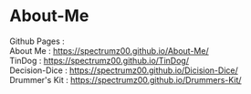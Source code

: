 # About-Me  

Github Pages :    
About Me : https://spectrumz00.github.io/About-Me/  
TinDog : https://spectrumz00.github.io/TinDog/  
Decision-Dice : https://spectrumz00.github.io/Dicision-Dice/  
Drummer's Kit : https://spectrumz00.github.io/Drummers-Kit/  
